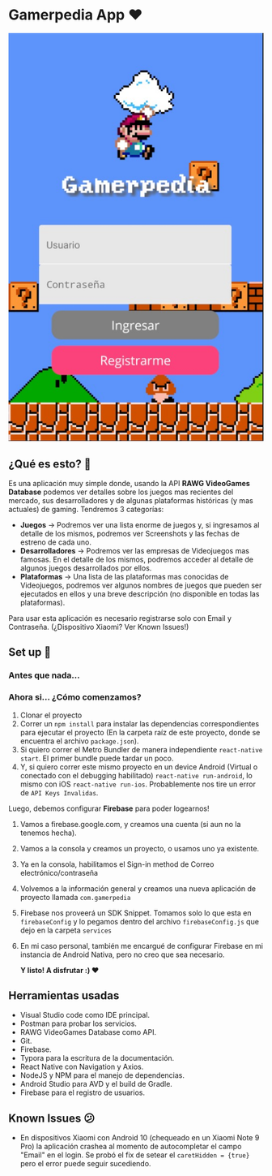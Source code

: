 # Gamerpedia App ❤️

![pantalla1](docuAssets/screen.jpg)

## ¿Qué es esto? 👀️

Es una aplicación muy simple donde, usando la API **RAWG VideoGames Database** podemos ver detalles sobre los juegos mas recientes del mercado, sus desarrolladores y de algunas plataformas históricas (y mas actuales) de gaming.
Tendremos 3 categorías:

* **Juegos** -> Podremos ver una lista enorme de juegos y, si ingresamos al detalle de los mismos, podremos ver Screenshots y las fechas de estreno de cada uno.
* **Desarrolladores** -> Podremos ver las empresas de Videojuegos mas famosas. En el detalle de los mismos, podremos acceder al detalle de algunos juegos desarrollados por ellos.
* **Plataformas** -> Una lista de las plataformas mas conocidas de Videojuegos, podremos ver algunos nombres de juegos que pueden ser ejecutados en ellos y una breve descripción (no disponible en todas las plataformas).

Para usar esta aplicación es necesario registrarse solo con Email y Contraseña. (¿Dispositivo Xiaomi? Ver Known Issues!)

## Set up 🚀️

### Antes que nada...

### Ahora si... ¿Cómo comenzamos?

1. Clonar el proyecto
2. Correr un `npm install` para instalar las dependencias correspondientes para ejecutar el proyecto (En la carpeta raíz de este proyecto, donde se encuentra el archivo `package.json`).
3. Si quiero correr el Metro Bundler de manera independiente `react-native start`. El primer bundle puede tardar un poco.
4. Y, si quiero correr este mismo proyecto en un device Android (Virtual o conectado con el debugging habilitado) `react-native run-android`, lo mismo con iOS `react-native run-ios`. Probablemente nos tire un error de `API Keys Invalidas`.

Luego, debemos configurar **Firebase** para poder logearnos!

1. Vamos a firebase.google.com, y creamos una cuenta (si aun no la tenemos hecha).
2. Vamos a la consola y creamos un proyecto, o usamos uno ya existente.
3. Ya en la consola, habilitamos el Sign-in method de Correo electrónico/contraseña
4. Volvemos a la información general y creamos una nueva aplicación de proyecto llamada `com.gamerpedia`
5. Firebase nos proveerá un SDK Snippet. Tomamos solo lo que esta en `firebaseConfig` y lo pegamos dentro del archivo `firebaseConfig.js` que dejo en la carpeta `services`
6. En mi caso personal, también me encargué de configurar Firebase en mi instancia de Android Nativa, pero no creo que sea necesario. 
   
   **Y listo! A disfrutar :) ❤️**

## Herramientas usadas

* Visual Studio code como IDE principal.
* Postman para probar los servicios.
* RAWG VideoGames Database como API.
* Git.
* Firebase.
* Typora para la escritura de la documentación.
* React Native con Navigation y Axios.
* NodeJS y NPM para el manejo de dependencias.
* Android Studio para AVD y el build de Gradle.
* Firebase para el registro de usuarios. 

## Known Issues 😕

* En dispositivos Xiaomi con Android 10 (chequeado en un Xiaomi Note 9 Pro) la aplicación crashea al momento de autocompletar el campo "Email" en el login. Se probó el fix de setear el `caretHidden = {true}` pero el error puede seguir sucediendo. 

